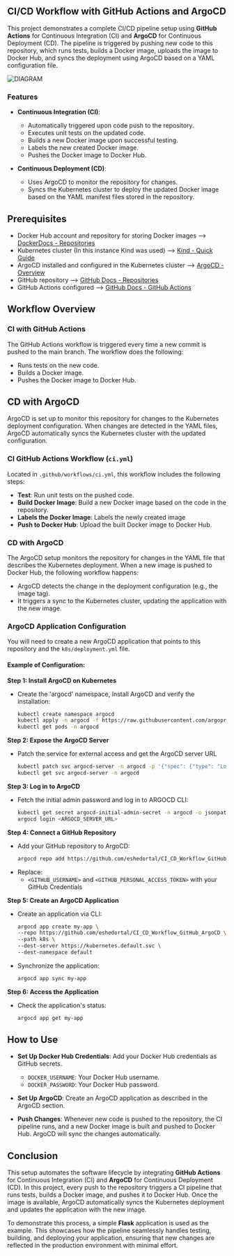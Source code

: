## CI/CD Workflow with GitHub Actions and ArgoCD

This project demonstrates a complete CI/CD pipeline setup using **GitHub Actions** for Continuous Integration (CI) and **ArgoCD** for Continuous Deployment (CD). The pipeline is triggered by pushing new code to this repository, which runs tests, builds a Docker image, uploads the image to Docker Hub, and syncs the deployment using ArgoCD based on a YAML configuration file.

![DIAGRAM](https://github.com/user-attachments/assets/2e6d6c69-2d67-449f-b9dc-02f53d52e53b)

### Features

- **Continuous Integration (CI)**:
  - Automatically triggered upon code push to the repository.
  - Executes unit tests on the updated code.
  - Builds a new Docker image upon successful testing.
  - Labels the new created Docker image.
  - Pushes the Docker image to Docker Hub.

- **Continuous Deployment (CD)**:
  - Uses ArgoCD to monitor the repository for changes.
  - Syncs the Kubernetes cluster to deploy the updated Docker image based on the YAML manifest files stored in the repository.

## Prerequisites

- Docker Hub account and repository for storing Docker images --> [DockerDocs - Repositories](https://docs.docker.com/docker-hub/repos/create/)
- Kubernetes cluster (In this instance Kind was used) --> [Kind - Quick Guide](https://kind.sigs.k8s.io/)
- ArgoCD installed and configured in the Kubernetes cluster --> [ArgoCD - Overview](https://argo-cd.readthedocs.io/en/stable/)
- GitHub repository --> [GitHub Docs - Repositories](https://docs.github.com/en/repositories/creating-and-managing-repositories/quickstart-for-repositories)
- GitHub Actions configured --> [GitHub Docs - GitHub Actions](https://docs.github.com/en/actions/writing-workflows/quickstart)

## Workflow Overview

### CI with GitHub Actions

The GitHub Actions workflow is triggered every time a new commit is pushed to the main branch. The workflow does the following:

- Runs tests on the new code.
- Builds a Docker image.
- Pushes the Docker image to Docker Hub.

## CD with ArgoCD

ArgoCD is set up to monitor this repository for changes to the Kubernetes deployment configuration. When changes are detected in the YAML files, ArgoCD automatically syncs the Kubernetes cluster with the updated configuration.

### CI GitHub Actions Workflow (`ci.yml`)

Located in `.github/workflows/ci.yml`, this workflow includes the following steps:

- **Test**: Run unit tests on the pushed code.
- **Build Docker Image**: Build a new Docker image based on the code in the repository.
- **Labels the Docker Image**: Labels the newly created image
- **Push to Docker Hub**: Upload the built Docker image to Docker Hub.

### CD with ArgoCD

The ArgoCD setup monitors the repository for changes in the YAML file that describes the Kubernetes deployment. When a new image is pushed to Docker Hub, the following workflow happens:

- ArgoCD detects the change in the deployment configuration (e.g., the image tag).
- It triggers a sync to the Kubernetes cluster, updating the application with the new image.

### ArgoCD Application Configuration

You will need to create a new ArgoCD application that points to this repository and the `k8s/deployment.yml` file.

#### Example of Configuration:

**Step 1: Install ArgoCD on Kubernetes**
- Create the 'argocd' namespace, Install ArgoCD and verify the installation:
  ```bash
  kubectl create namespace argocd
  kubectl apply -n argocd -f https://raw.githubusercontent.com/argoproj/argo-cd/stable/manifests/install.yaml
  kubectl get pods -n argocd

**Step 2: Expose the ArgoCD Server**
- Patch the service for external access and get the ArgoCD server URL
  ```bash
  kubectl patch svc argocd-server -n argocd -p '{"spec": {"type": "LoadBalancer"}}'
  kubectl get svc argocd-server -n argocd

**Step 3: Log in to ArgoCD**
- Fetch the initial admin password and log in to ARGOCD CLI:
  ```bash
  kubectl get secret argocd-initial-admin-secret -n argocd -o jsonpath="{.data.password}" | base64 -d
  argocd login <ARGOCD_SERVER_URL>

**Step 4: Connect a GitHub Repository**
- Add your GitHub repository to ArgoCD:
  ```bash
  argocd repo add https://github.com/eshedortal/CI_CD_Workflow_GitHub_ArgoCD --username <GITHUB_USERNAME> --password <GITHUB_PERSONAL_ACCESS_TOKEN>
- Replace:
    - `<GITHUB_USERNAME>` and `<GITHUB_PERSONAL_ACCESS_TOKEN>` with your GitHub Credentials

**Step 5: Create an ArgoCD Application**
- Create an application via CLI:
  ```bash
  argocd app create my-app \
  --repo https://github.com/eshedortal/CI_CD_Workflow_GitHub_ArgoCD \
  --path k8s \
  --dest-server https://kubernetes.default.svc \
  --dest-namespace default
- Synchronize the application:
  ```bash
  argocd app sync my-app

**Step 6: Access the Application**
- Check the application's status:
  ```bash
  argocd app get my-app

## How to Use

- **Set Up Docker Hub Credentials**: Add your Docker Hub credentials as GitHub secrets.
    - `DOCKER_USERNAME`: Your Docker Hub username.
    - `DOCKER_PASSWORD`: Your Docker Hub password.

- **Set Up ArgoCD**: Create an ArgoCD application as described in the ArgoCD section.

- **Push Changes**: Whenever new code is pushed to the repository, the CI pipeline runs, and a new Docker image is built and pushed to Docker Hub. ArgoCD will sync the changes automatically.

## Conclusion

This setup automates the software lifecycle by integrating **GitHub Actions** for Continuous Integration (CI) and **ArgoCD** for Continuous Deployment (CD). In this project, every push to the repository triggers a CI pipeline that runs tests, builds a Docker image, and pushes it to Docker Hub. Once the image is available, ArgoCD automatically syncs the Kubernetes deployment and updates the application with the new image.

To demonstrate this process, a simple **Flask** application is used as the example. This showcases how the pipeline seamlessly handles testing, building, and deploying your application, ensuring that new changes are reflected in the production environment with minimal effort.

